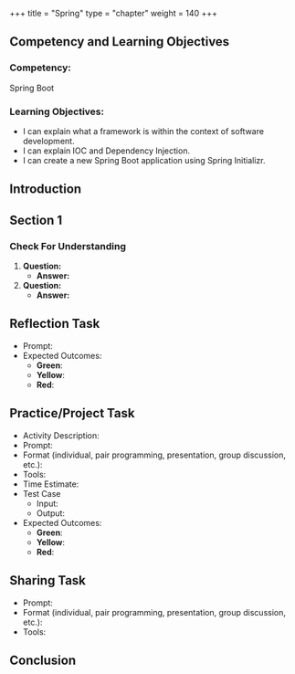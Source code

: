 +++
title = "Spring"
type = "chapter"
weight = 140
+++

## Competency and Learning Objectives

### Competency:

Spring Boot

### Learning Objectives:

- I can explain what a framework is within the context of software development.
- I can explain IOC and Dependency Injection.
- I can create a new Spring Boot application using Spring Initializr.

## Introduction

## Section 1

### Check For Understanding

1. **Question:** 
    - **Answer:** 
2. **Question:** 
    - **Answer:** 

## Reflection Task

- Prompt:
- Expected Outcomes: 
    - **Green**:
    - **Yellow**:
    - **Red**:

## Practice/Project Task

- Activity Description:
- Prompt:
- Format (individual, pair programming, presentation, group discussion, etc.):
- Tools:
- Time Estimate:
- Test Case
    - Input: 
    - Output:
- Expected Outcomes: 
    - **Green**:
    - **Yellow**:
    - **Red**:

## Sharing Task

- Prompt:
- Format (individual, pair programming, presentation, group discussion, etc.): 
- Tools:

## Conclusion


